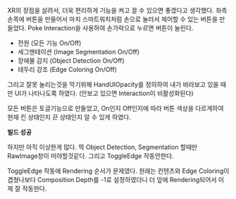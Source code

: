 XR의 장점을 살려서, 더욱 편리하게 기능을 켜고 끌 수 있으면 좋겠다고 생각했다.
좌측 손목에 버튼을 만들어서 마치 스마트워치처럼 손으로 눌러서 제어할 수 있는 버튼을 만들었다.
Poke Interaction을 사용하여 손가락으로 누르면 버튼이 눌린다.

- 전원 (모든 기능 On/Off)
- 세그멘테이션 (Image Segmentation On/Off)
- 장애물 감지 (Object Detection On/Off)
- 테두리 강조 (Edge Coloring On/Off)

그리고 잘못 눌리는것을 막기위해 HandUIOpacity를 정의하여 내가 바라보고 있을 때만 UI가 나타나도록 하였다. (안보고 있으면 Interaction이 비활성화된다)

모든 버튼은 토글기능으로 만들었고, On인지 Off인지에 따라 버튼 색상을 다르게하여 현재 킨 상태인지 끈 상태인지 알 수 있게 하였다.

**빌드 성공**

하지만 아직 이상한게 많다.
딱 Object Detection, Segmentation 할때만 RawImage창이 떠야할것같다. 
그리고 ToggleEdge 작동안한다.

ToggleEdge 작동에 Rendering 순서가 문제였다.
원래는 컨텐츠와 Edge Coloring이 겹쳤나보다
Composition Depth를 -1로 설정하였더니 더 앞에 Rendering되어서 이제 잘 작동한다.